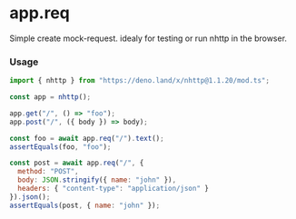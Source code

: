 # app.req

Simple create mock-request. idealy for testing or run nhttp in the browser.

### Usage
```js
import { nhttp } from "https://deno.land/x/nhttp@1.1.20/mod.ts";

const app = nhttp();

app.get("/", () => "foo");
app.post("/", ({ body }) => body);

const foo = await app.req("/").text();
assertEquals(foo, "foo");

const post = await app.req("/", { 
  method: "POST",
  body: JSON.stringify({ name: "john" }),
  headers: { "content-type": "application/json" }
}).json();
assertEquals(post, { name: "john" });
```